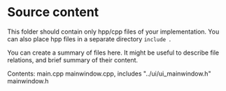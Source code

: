 # Source content
This folder should contain only hpp/cpp files of your implementation. 
You can also place hpp files in a separate directory `include `.

You can create a summary of files here. It might be useful to describe 
file relations, and brief summary of their content.

Contents:
main.cpp
mainwindow.cpp, includes "../ui/ui_mainwindow.h"
mainwindow.h
